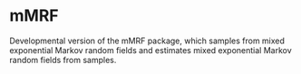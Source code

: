 # mMRF
Developmental version of the mMRF package, which samples from mixed exponential Markov random fields and estimates mixed exponential Markov random fields from samples.
